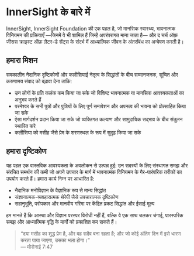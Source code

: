 # InnerSight के बारे में
<!-- i18n: docs/es/about/index.md (अक्टूबर 2025) के साथ समन्वयित। -->

InnerSight, InnerSight Foundation की एक पहल है, जो मानसिक स्वास्थ्य, भावनात्मक विनियमन की प्रक्रियाएँ —जिनमें वे भी शामिल हैं जिन्हें अपरंपरागत माना जाता है— और द चर्च ऑफ़ जीसस क्राइस्ट ऑफ़ लैटर-डे सेंट्स के संदर्भ में आध्यात्मिक जीवन के अंतर्संबंध का अन्वेषण करती है।

## हमारा मिशन

समकालीन नैदानिक दृष्टिकोणों और कलीसियाई नेतृत्व के सिद्धांतों के बीच सम्मानजनक, सूचित और करुणामय संवाद को बढ़ावा देना ताकि:

- उन लोगों के प्रति कलंक कम किया जा सके जो विशिष्ट भावनात्मक या मानसिक आवश्यकताओं का अनुभव करते हैं  
- परमेश्वर के सभी पुत्रों और पुत्रियों के लिए पूर्ण समावेशन और अपनत्व की भावना को प्रोत्साहित किया जा सके  
- ऐसा मार्गदर्शन प्रदान किया जा सके जो व्यक्तिगत कल्याण और सामुदायिक सद्भाव के बीच संतुलन स्थापित करे  
- कलीसिया को मसीह जैसे प्रेम के शरणस्थल के रूप में सुदृढ़ किया जा सके  

## हमारा दृष्टिकोण

यह पहल एक वास्तविक आवश्यकता के अवलोकन से उत्पन्न हुई: उन सदस्यों के लिए संस्थागत समझ और संरचित समर्थन की कमी जो अपने उपचार के मार्ग में भावनात्मक विनियमन के गैर-पारंपरिक तरीकों का उपयोग करते हैं। हमारा कार्य निम्न पर आधारित है:

- नैदानिक मनोविज्ञान के वैज्ञानिक रूप से मान्य सिद्धांत  
- संज्ञानात्मक-व्यवहारात्मक थेरेपी जैसे उपचारात्मक दृष्टिकोण  
- सहानुभूति, परोपकार और मानवीय गरिमा पर केंद्रित प्रकट सिद्धांत और ईसाई मूल्य  

हम मानते हैं कि आस्था और विज्ञान परस्पर विरोधी नहीं हैं, बल्कि वे एक साथ चलकर चंगाई, पारस्परिक समझ और आध्यात्मिक वृद्धि के मार्गों को प्रकाशित कर सकते हैं।

> “दया मसीह का शुद्ध प्रेम है, और वह सदैव बना रहता है; और जो कोई अंतिम दिन में इसे धारण करता पाया जाएगा, उसका भला होगा।”  
> — मोरोनाई 7:47

